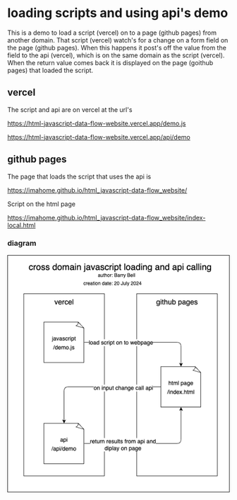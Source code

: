 # loading scripts and using api's demo

This is a demo to load a script (vercel) on to a page (github pages) from another domain. That script (vercel) watch's for a change on a form field on the page (github pages). When this happens it post's off the value from the field to the api (vercel), which is on the same domain as the script (vercel). When the return value comes back it is displayed on the page (goithub pages) that loaded the script.

## vercel

The script and api are on vercel at the url's

https://html-javascript-data-flow-website.vercel.app/demo.js

https://html-javascript-data-flow-website.vercel.app/api/demo

## github pages

The page that loads the script that uses the api is

https://imahome.github.io/html_javascript-data-flow_website/

Script on the html page

https://imahome.github.io/html_javascript-data-flow_website/index-local.html

### diagram

![setup diagram](docs/setup.drawio.png)
